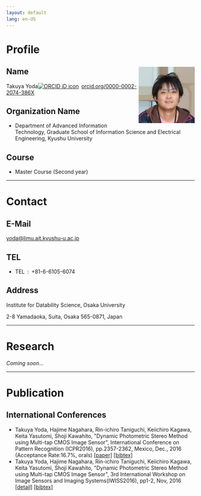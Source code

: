 ```yaml
---
layout: default
lang: en-US
---
```


# [](#header-1)Profile
## [](#header-2)Name<img src="face.png" width="150" height="150" style="float:right">
Takuya Yoda<a href="https://orcid.org/0000-0002-2074-386X" target="orcid.widget" rel="noopener noreferrer" style="vertical-align:top;"><img src="https://orcid.org/sites/default/files/images/orcid_16x16.png" style="width:1em;margin-right:.5em;" alt="ORCID iD icon">orcid.org/0000-0002-2074-386X</a>

## [](#header-2)Organization Name
* Department of Advanced Information Technology, Graduate School of Information Science and Electrical Engineering, Kyushu University

## [](#header-2)Course
* Master Course (Second year)

---
# [](#header-1)Contact
## [](#header-2)E-Mail
yoda@limu.ait.kyushu-u.ac.jp

## [](#header-2)TEL
* TEL : +81-6-6105-6074

## [](#header-2)Address
Institute for Datability Science, Osaka University

2-8 Yamadaoka, Suita, Osaka 565-0871, Japan

---
# [](#header-1)Research
*Coming soon...*

---
# [](#header-1)Publication
## [](#header-2)International Conferences
* Takuya Yoda, Hajime Nagahara, Rin-ichiro Taniguchi, Keiichiro Kagawa, Keita Yasutomi, Shoji Kawahito, "Dynamic Photometric Stereo Method using Multi-tap CMOS Image Sensor", International Conference on Pattern Recognition (ICPR2016), pp.2357-2362, Mexico, Dec., 2016 (Acceptance Rate:16.7%, orals) <a href="http://ieeexplore.ieee.org/document/7899988/" target="_blank">[paper]</a> <a href="biblio/bibtex0004.bib">[bibtex]</a>
* Takuya Yoda, Hajime Nagahara, Rin-ichiro Taniguchi, Keiichiro Kagawa, Keita Yasutomi, Shoji Kawahito, "Dynamic Photometric Stereo Method using Multi-tap CMOS Image Sensor", 3rd International Workshop on Image Sensors and Imaging Systems(IWISS2016), pp1-2, Nov, 2016 <a href="http://www.ite.or.jp/ken/paper/20161117uA59/eng/" target="_blank">[detail]</a> <a href="biblio/bibtex0003.bib">[bibtex]</a>
